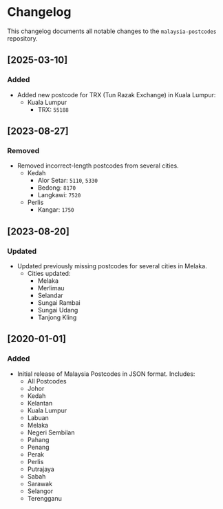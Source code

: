 # Changelog

This changelog documents all notable changes to the `malaysia-postcodes` repository.

## [2025-03-10]

### Added

- Added new postcode for TRX (Tun Razak Exchange) in Kuala Lumpur:
  - Kuala Lumpur
    - TRX: `55188`

## [2023-08-27]

### Removed

- Removed incorrect-length postcodes from several cities.
  - Kedah
    - Alor Setar: `5110`, `5330`
    - Bedong: `8170`
    - Langkawi: `7520`
  - Perlis
    - Kangar: `1750`

## [2023-08-20]

### Updated

- Updated previously missing postcodes for several cities in Melaka.
  - Cities updated:
    - Melaka
    - Merlimau
    - Selandar
    - Sungai Rambai
    - Sungai Udang
    - Tanjong Kling

## [2020-01-01]

### Added

- Initial release of Malaysia Postcodes in JSON format. Includes:
  - All Postcodes
  - Johor
  - Kedah
  - Kelantan
  - Kuala Lumpur
  - Labuan
  - Melaka
  - Negeri Sembilan
  - Pahang
  - Penang
  - Perak
  - Perlis
  - Putrajaya
  - Sabah
  - Sarawak
  - Selangor
  - Terengganu
